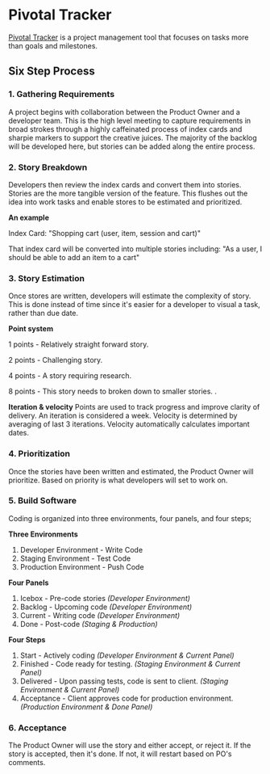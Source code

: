 # Pivotal Tracker

[Pivotal Tracker](https://www.pivotaltracker.com) is a project management tool that focuses on tasks more than goals and milestones.

## Six Step Process

### 1. Gathering Requirements 
A project begins with collaboration between the Product Owner and a developer team. This is the high level meeting to capture requirements in broad strokes through a highly caffeinated process of index cards and sharpie markers to support the creative juices. The majority of the backlog will be developed here, but stories can be added along the entire process. 

### 2. Story Breakdown
Developers then review the index cards and convert them into stories. Stories are the more tangible version of the feature. This flushes out the idea into work tasks and enable stores to be estimated and prioritized.

**An example**

Index Card: "Shopping cart (user, item, session and cart)"

That index card will be converted into multiple stories including: 
"As a user, I should be able to add an item to a cart"

### 3. Story Estimation
Once stores are written, developers will estimate the complexity of story. This is done instead of time since it's easier for a developer to visual a task, rather than due date.

**Point system**

1 points - Relatively straight forward story.

2 points - Challenging story.

4 points - A story requiring research.

8 points - This story needs to broken down to smaller stories. .

**Iteration & velocity**
Points are used to track progress and improve clarity of delivery. An iteration is considered a week.
Velocity is determined by averaging of last 3 iterations. Velocity automatically calculates important dates.

### 4. Prioritization
Once the stories have been written and estimated, the Product Owner will prioritize. 
Based on priority is what developers will set to work on.

### 5. Build Software
Coding is organized into three environments, four panels, and four steps;

**Three Environments**

1. Developer Environment - Write Code
2. Staging Environment - Test Code
3. Production Environment - Push Code 

**Four Panels**

1. Icebox - Pre-code stories *(Developer Environment)*
2. Backlog - Upcoming code *(Developer Environment)*
3. Current - Writing code *(Developer Environment)*
4. Done - Post-code *(Staging & Production)*

**Four Steps**

1. Start - Actively coding *(Developer Environment & Current Panel)*
2. Finished - Code ready for testing. *(Staging Environment & Current Panel)*
3. Delivered - Upon passing tests, code is sent to client. *(Staging Environment & Current Panel)*
4. Acceptance - Client approves code for production environment. *(Production Environment & Done Panel)*


### 6. Acceptance
The Product Owner will use the story and either accept, or reject it. If the story is accepted, then it's done. If not, it will restart based on PO's comments.


